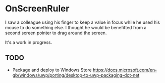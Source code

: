 # OnScreenRuler
I saw a colleague using his finger to keep a value in focus while he used his mouse to do something else. I thought he would be benefitted from a second screen pointer to drag around the screen.

It's a work in progress.
## TODO
* Package and deploy to Windows Store https://docs.microsoft.com/en-gb/windows/uwp/porting/desktop-to-uwp-packaging-dot-net

